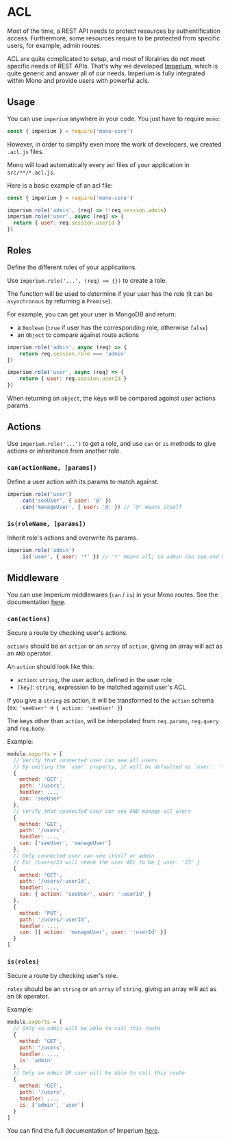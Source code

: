 # ACL

Most of the time, a REST API needs to protect resources by authentification access. Furthermore, some resources require to be protected from specific users, for example, admin routes.

ACL are quite complicated to setup, and most of librairies do not meet specific needs of REST APIs. That's why we developed [Imperium](https://github.com/terrajs/imperium), which is quite generic and answer all of our needs. Imperium is fully integrated within Mono and provide users with powerful acls.

## Usage

You can use `imperium` anywhere in your code. You just have to require `mono`:

```js
const { imperium } = require('mono-core')
```

However, in order to simplify even more the work of developers, we created `.acl.js` files.

Mono will load automatically every acl files of your application in `src/**/*.acl.js`.

Here is a basic example of an acl file:

```js
const { imperium } = require('mono-core')

imperium.role('admin', (req) => !!req.session.admin)
imperium.role('user', async (req) => {
  return { user: req.session.userId }
})
```

## Roles

Define the different roles of your applications.

Use `imperium.role('...', (req) => {})` to create a role.

The function will be used to determine if your user has the role (it can be `asynchronous` by returning a `Promise`).

For example, you can get your user in MongoDB and return:
- a `Boolean` (`true` if user has the corresponding role, otherwise `false`)
- an `Object` to compare against route actions

```js
imperium.role('admin', async (req) => {
	return req.session.role === 'admin'
})

imperium.role('user', async (req) => {
	return { user: req.session.userId }
})
```

When returning an `object`, the keys will be compared against user actions params.

## Actions

Use `imperium.role('...')` to get a role, and use `can` or `is` methods to give actions or inheritance from another role.

### `can(actionName, [params])`

Define a user action with its params to match against.

```js
imperium.role('user')
	.can('seeUser', { user: '@' })
	.can('manageUser', { user: '@' }) // '@' means itself
```

### `is(roleName, [params])`

Inherit role's actions and overwrite its params.

```js
imperium.role('admin')
	.is('user', { user: '*' }) // '*' means all, so admin can see and manage all users
```

## Middleware

You can use Imperium middlewares (`can` / `is`) in your Mono routes. See the documentation [here](/routes?id=declaration).

### `can(actions)`

Secure a route by checking user's actions.

`actions` should be an `action` or an `array` of `action`, giving an array will act as an `AND` operator.

An `action` should look like this:
- `action`: `string`, the user action, defined in the user role
- `[key]`: `string`, expression to be matched against user's ACL

If you give a `string` as action, it will be transformed to the `action` schema (ex: `'seeUser'` -> `{ action: 'seeUser' }`)

The keys other than `action`, will be interpolated from `req.params`, `req.query` and `req.body`.

Example:

```js
module.exports = [
  // Verify that connected user can see all users
  // By omiting the `user` property, it will be defaulted as `user`: '*'
  {
    method: 'GET',
    path: '/users',
    handler: ...,
    can: 'seeUser'
  },
  // Verify that connected user can see AND manage all users
  {
    method: 'GET',
    path: '/users',
    handler: ...,
    can: ['seeUser', 'manageUser']
  },
  // Only connected user can see itself or admin
  // Ex: /users/23 will check the user ACL to be { user: '23' }
  {
    method: 'GET',
    path: '/users/:userId',
    handler: ...,
    can: { action: 'seeUser', user: ':userId' }
  },
  {
    method: 'PUT',
    path: '/users/:userId',
    handler: ...,
    can: [{ action: 'manageUser', user: ':userId' }]
  }
]
```

### `is(roles)`

Secure a route by checking user's role.

`roles` should be an `string` or an `array` of `string`, giving an array will act as an `OR` operator.

Example:

```js
module.exports = [
  // Only an admin will be able to call this route
  {
    method: 'GET',
    path: '/users',
    handler: ...,
    is: 'admin'
  },
  // Only an admin OR user will be able to call this route
  {
    method: 'GET',
    path: '/users',
    handler: ...,
    is: ['admin', 'user']
  }
]
```

You can find the full documentation of Imperium [here](https://github.com/terrajs/imperium).
